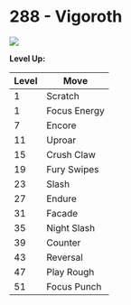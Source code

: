 # 288 - Vigoroth
![][288]

**Level Up:**

Level | Move
---   | ---
  1   | Scratch
  1   | Focus Energy
  7   | Encore
 11   | Uproar
 15   | Crush Claw
 19   | Fury Swipes
 23   | Slash
 27   | Endure
 31   | Facade
 35   | Night Slash
 39   | Counter
 43   | Reversal
 47   | Play Rough
 51   | Focus Punch



[288]: /img/pokemon/288.png
